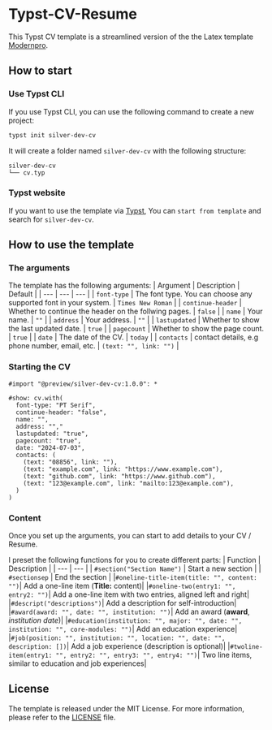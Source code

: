 # Typst-CV-Resume

This Typst CV template is a streamlined version of the the Latex template [Modernpro](https://github.com/jxpeng98/Typst-CV-Resume).

## How to start

### Use Typst CLI

If you use Typst CLI, you can use the following command to create a new project:

```bash
typst init silver-dev-cv
```

It will create a folder named `silver-dev-cv` with the following structure:

```plain
silver-dev-cv
└── cv.typ
```

### Typst website

If you want to use the template via [Typst](https://typst.app), You can `start from template` and search for `silver-dev-cv`.

## How to use the template

### The arguments

The template has the following arguments:
| Argument | Description | Default |
| --- | --- | --- |
| `font-type` | The font type. You can choose any supported font in your system. | `Times New Roman` |
| `continue-header` | Whether to continue the header on the follwing pages. | `false` |
| `name` | Your name. | `""` |
| `address` | Your address. | `""` |
| `lastupdated` | Whether to show the last updated date. | `true` |
| `pagecount` | Whether to show the page count. | `true` |
| `date` | The date of the CV. | `today` |
| `contacts` | contact details, e.g phone number, email, etc. | `(text: "", link: "")` |

### Starting the CV

```Typst
#import "@preview/silver-dev-cv:1.0.0": *

#show: cv.with(
  font-type: "PT Serif",
  continue-header: "false",
  name: "",
  address: "","
  lastupdated: "true",
  pagecount: "true",
  date: "2024-07-03",
  contacts: (
    (text: "08856", link: ""),
    (text: "example.com", link: "https://www.example.com"),
    (text: "github.com", link: "https://www.github.com"),
    (text: "123@example.com", link: "mailto:123@example.com"),
  )
)
```


### Content

Once you set up the arguments, you can start to add details to your CV / Resume.

I preset the following functions for you to create different parts:
| Function | Description |
| --- | --- |
| `#section("Section Name")` | Start a new section |
| `#sectionsep` | End the section |
|`#oneline-title-item(title: "", content: "")`| Add a one-line item (**Title:** content)|
|`#oneline-two(entry1: "", entry2: "")`| Add a one-line item with two entries, aligned left and right|
|`#descript("descriptions")`| Add a description for self-introduction|
|`#award(award: "", date: "", institution: "")`| Add an award (**award**, *institution*   *date*)|
|`#education(institution: "", major: "", date: "", institution: "", core-modules: "")`| Add an education experience|
|`#job(position: "", institution: "", location: "", date: "", description: [])`| Add a job experience (description is optional)|
|`#twoline-item(entry1: "", entry2: "", entry3: "", entry4: "")`| Two line items, similar to education and job experiences|

## License

The template is released under the MIT License. For more information, please refer to the [LICENSE](https://github.com/jxpeng98/Typst-CV-Resume/blob/main/LICENSE) file.
